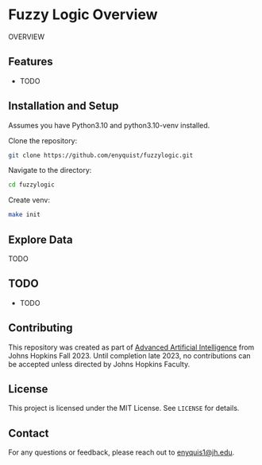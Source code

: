 Fuzzy Logic Overview
==============================
OVERVIEW


## Features

* TODO

## Installation and Setup

Assumes you have Python3.10 and python3.10-venv installed.

Clone the repository:

```sh
git clone https://github.com/enyquist/fuzzylogic.git
```
Navigate to the directory:

```sh
cd fuzzylogic
```

Create venv:

```sh
make init
```

## Explore Data

TODO

## TODO

* TODO

## Contributing

This repository was created as part of [Advanced Artificial Intelligence](https://ep.jhu.edu/courses/605743-advanced-artificial-intelligence/) from Johns Hopkins Fall 2023. Until completion late 2023, no contributions can be accepted unless directed by Johns Hopkins Faculty.

## License

This project is licensed under the MIT License. See `LICENSE` for details.

## Contact

For any questions or feedback, please reach out to enyquis1@jh.edu.

